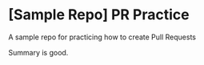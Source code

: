 # [Sample Repo] PR Practice
A sample repo for practicing how to create Pull Requests


Summary is good.
